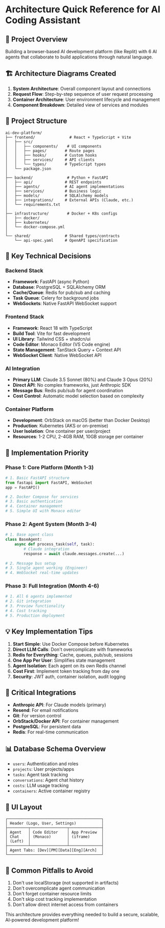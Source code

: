 # Architecture Quick Reference for AI Coding Assistant

## 🎯 Project Overview
Building a browser-based AI development platform (like Replit) with 6 AI agents that collaborate to build applications through natural language.

## 🏗️ Architecture Diagrams Created
1. **System Architecture**: Overall component layout and connections
2. **Request Flow**: Step-by-step sequence of user request processing
3. **Container Architecture**: User environment lifecycle and management
4. **Component Breakdown**: Detailed view of services and modules

## 📁 Project Structure
```
ai-dev-platform/
├── frontend/               # React + TypeScript + Vite
│   ├── src/
│   │   ├── components/    # UI components
│   │   ├── pages/        # Route pages
│   │   ├── hooks/        # Custom hooks
│   │   ├── services/     # API clients
│   │   └── types/        # TypeScript types
│   └── package.json
│
├── backend/               # Python + FastAPI
│   ├── api/              # REST endpoints
│   ├── agents/           # AI agent implementations
│   ├── services/         # Business logic
│   ├── models/           # SQLAlchemy models
│   ├── integrations/     # External APIs (Claude, etc.)
│   └── requirements.txt
│
├── infrastructure/        # Docker + K8s configs
│   ├── docker/
│   ├── kubernetes/
│   └── docker-compose.yml
│
└── shared/               # Shared types/contracts
    └── api-spec.yaml     # OpenAPI specification
```

## 🔑 Key Technical Decisions

### Backend Stack
- **Framework**: FastAPI (async Python)
- **Database**: PostgreSQL + SQLAlchemy ORM
- **Cache/Queue**: Redis for pub/sub and caching
- **Task Queue**: Celery for background jobs
- **WebSockets**: Native FastAPI WebSocket support

### Frontend Stack
- **Framework**: React 18 with TypeScript
- **Build Tool**: Vite for fast development
- **UI Library**: Tailwind CSS + shadcn/ui
- **Code Editor**: Monaco Editor (VS Code engine)
- **State Management**: TanStack Query + Context API
- **WebSocket Client**: Native WebSocket API

### AI Integration
- **Primary LLM**: Claude 3.5 Sonnet (80%) and Claude 3 Opus (20%)
- **Direct API**: No complex frameworks, just Anthropic SDK
- **Message Bus**: Redis pub/sub for agent coordination
- **Cost Control**: Automatic model selection based on complexity

### Container Platform
- **Development**: OrbStack on macOS (better than Docker Desktop)
- **Production**: Kubernetes (AKS or on-premise)
- **User Isolation**: One container per user/project
- **Resources**: 1-2 CPU, 2-4GB RAM, 10GB storage per container

## 🚀 Implementation Priority

### Phase 1: Core Platform (Month 1-3)
```python
# 1. Basic FastAPI structure
from fastapi import FastAPI, WebSocket
app = FastAPI()

# 2. Docker Compose for services
# 3. Basic authentication
# 4. Container management
# 5. Simple UI with Monaco editor
```

### Phase 2: Agent System (Month 3-4)
```python
# 1. Base agent class
class BaseAgent:
    async def process_task(self, task):
        # Claude integration
        response = await claude.messages.create(...)
        
# 2. Message bus setup
# 3. Single agent working (Engineer)
# 4. WebSocket real-time updates
```

### Phase 3: Full Integration (Month 4-6)
```python
# 1. All 6 agents implemented
# 2. Git integration
# 3. Preview functionality
# 4. Cost tracking
# 5. Production deployment
```

## 💡 Key Implementation Tips

1. **Start Simple**: Use Docker Compose before Kubernetes
2. **Direct LLM Calls**: Don't overcomplicate with frameworks
3. **Redis for Everything**: Cache, queues, pub/sub, sessions
4. **One App Per User**: Simplifies state management
5. **Agent Isolation**: Each agent on its own Redis channel
6. **Cost First**: Implement token tracking from day one
7. **Security**: JWT auth, container isolation, audit logging

## 🔗 Critical Integrations
- **Anthropic API**: For Claude models (primary)
- **Resend**: For email notifications
- **Git**: For version control
- **OrbStack/Docker API**: For container management
- **PostgreSQL**: For persistent data
- **Redis**: For real-time communication

## 📊 Database Schema Overview
- `users`: Authentication and roles
- `projects`: User projects/apps
- `tasks`: Agent task tracking
- `conversations`: Agent chat history
- `costs`: LLM usage tracking
- `containers`: Active container registry

## 🎨 UI Layout
```
┌─────────────────────────────────────────┐
│ Header (Logo, User, Settings)           │
├─────────┬────────────────┬──────────────┤
│ Agent   │ Code Editor    │ App Preview  │
│ Chat    │ (Monaco)       │ (iframe)     │
│ (Left)  │                │              │
├─────────┴────────────────┴──────────────┤
│ Agent Tabs: [Dev][PM][Data][Eng][Arch]  │
└─────────────────────────────────────────┘
```

## 🚨 Common Pitfalls to Avoid
1. Don't use localStorage (not supported in artifacts)
2. Don't overcomplicate agent communication
3. Don't forget container resource limits
4. Don't skip cost tracking implementation
5. Don't allow direct internet access from containers

This architecture provides everything needed to build a secure, scalable, AI-powered development platform!
